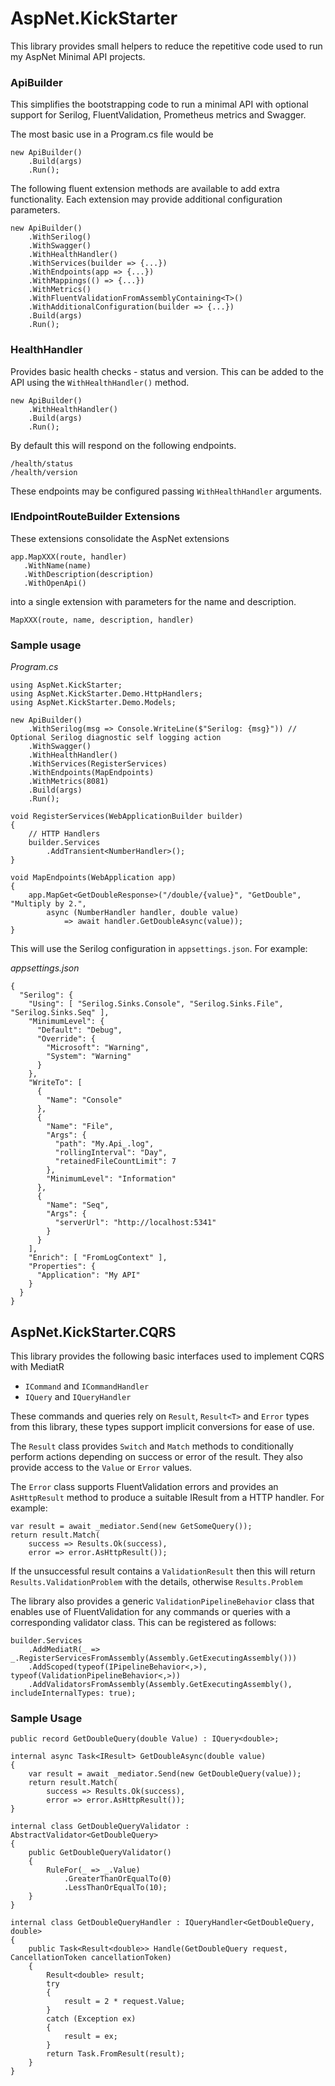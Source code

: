 # AspNet.KickStarter

This library provides small helpers to reduce the repetitive code used to run my AspNet Minimal API projects.

### ApiBuilder

This simplifies the bootstrapping code to run a minimal API with optional support for Serilog, FluentValidation, Prometheus metrics and Swagger.

The most basic use in a Program.cs file would be
```
new ApiBuilder()
    .Build(args)
    .Run();
```

The following fluent extension methods are available to add extra functionality. Each extension may provide additional configuration parameters.
```
new ApiBuilder()
    .WithSerilog()
    .WithSwagger()
    .WithHealthHandler()
    .WithServices(builder => {...})
    .WithEndpoints(app => {...})
    .WithMappings(() => {...})
    .WithMetrics()
    .WithFluentValidationFromAssemblyContaining<T>()
    .WithAdditionalConfiguration(builder => {...})
    .Build(args)
    .Run();
```

### HealthHandler

Provides basic health checks - status and version.
This can be added to the API using the `WithHealthHandler()` method.
```
new ApiBuilder()
    .WithHealthHandler()
    .Build(args)
    .Run();
```
By default this will respond on the following endpoints.
```
/health/status
/health/version
```
These endpoints may be configured passing `WithHealthHandler` arguments.

### IEndpointRouteBuilder Extensions

These extensions consolidate the AspNet extensions
```
app.MapXXX(route, handler)
   .WithName(name)
   .WithDescription(description)
   .WithOpenApi()
```
into a single extension with parameters for the name and description.
```
MapXXX(route, name, description, handler)
```

### Sample usage
 *Program.cs*

```
using AspNet.KickStarter;
using AspNet.KickStarter.Demo.HttpHandlers;
using AspNet.KickStarter.Demo.Models;

new ApiBuilder()
    .WithSerilog(msg => Console.WriteLine($"Serilog: {msg}")) // Optional Serilog diagnostic self logging action
    .WithSwagger()
    .WithHealthHandler()
    .WithServices(RegisterServices)
    .WithEndpoints(MapEndpoints)
    .WithMetrics(8081)
    .Build(args)
    .Run();

void RegisterServices(WebApplicationBuilder builder)
{
    // HTTP Handlers
    builder.Services
        .AddTransient<NumberHandler>();
}

void MapEndpoints(WebApplication app)
{
    app.MapGet<GetDoubleResponse>("/double/{value}", "GetDouble", "Multiply by 2.",
        async (NumberHandler handler, double value)
            => await handler.GetDoubleAsync(value));
}
```

This will use the Serilog configuration in `appsettings.json`. For example:

*appsettings.json*

```
{
  "Serilog": {
    "Using": [ "Serilog.Sinks.Console", "Serilog.Sinks.File", "Serilog.Sinks.Seq" ],
    "MinimumLevel": {
      "Default": "Debug",
      "Override": {
        "Microsoft": "Warning",
        "System": "Warning"
      }
    },
    "WriteTo": [
      {
        "Name": "Console"
      },
      {
        "Name": "File",
        "Args": {
          "path": "My.Api_.log",
          "rollingInterval": "Day",
          "retainedFileCountLimit": 7
        },
        "MinimumLevel": "Information"
      },
      {
        "Name": "Seq",
        "Args": {
          "serverUrl": "http://localhost:5341"
        }
      }
    ],
    "Enrich": [ "FromLogContext" ],
    "Properties": {
      "Application": "My API"
    }
  }
}
```


## AspNet.KickStarter.CQRS

This library provides the following basic interfaces used to implement CQRS with MediatR

* `ICommand` and `ICommandHandler`
* `IQuery` and `IQueryHandler`

These commands and queries rely on `Result`, `Result<T>` and `Error` types from this library, these types support implicit conversions for ease of use.

The `Result` class provides `Switch` and `Match` methods to conditionally perform actions depending on success or error of the result. They also provide access to the `Value` or `Error` values.

The `Error` class supports FluentValidation errors and provides an `AsHttpResult` method to produce a suitable IResult from a HTTP handler. For example:

```
var result = await _mediator.Send(new GetSomeQuery());
return result.Match(
    success => Results.Ok(success),
    error => error.AsHttpResult());
```

If the unsuccessful result contains a `ValidationResult` then this will return `Results.ValidationProblem` with the details, otherwise `Results.Problem`

The library also provides a generic `ValidationPipelineBehavior` class that enables use of FluentValidation for any commands or queries with a corresponding validator class. This can be registered as follows:

```
builder.Services
    .AddMediatR(_ => _.RegisterServicesFromAssembly(Assembly.GetExecutingAssembly()))
    .AddScoped(typeof(IPipelineBehavior<,>), typeof(ValidationPipelineBehavior<,>))
    .AddValidatorsFromAssembly(Assembly.GetExecutingAssembly(), includeInternalTypes: true);
```

### Sample Usage

```
public record GetDoubleQuery(double Value) : IQuery<double>;
```
```
internal async Task<IResult> GetDoubleAsync(double value)
{
    var result = await _mediator.Send(new GetDoubleQuery(value));
    return result.Match(
        success => Results.Ok(success),
        error => error.AsHttpResult());
}
```
```
internal class GetDoubleQueryValidator : AbstractValidator<GetDoubleQuery>
{
    public GetDoubleQueryValidator()
    {
        RuleFor(_ => _.Value)
            .GreaterThanOrEqualTo(0)
            .LessThanOrEqualTo(10);
    }
}
```
```
internal class GetDoubleQueryHandler : IQueryHandler<GetDoubleQuery, double>
{
    public Task<Result<double>> Handle(GetDoubleQuery request, CancellationToken cancellationToken)
    {
        Result<double> result;
        try
        {
            result = 2 * request.Value;
        }
        catch (Exception ex)
        {
            result = ex;
        }
        return Task.FromResult(result);
    }
}
```